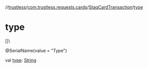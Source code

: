//[trustless](../../../index.md)/[com.trustless.requests.cards](../index.md)/[StaqCardTransaction](index.md)/[type](type.md)

# type

[]\

@SerialName(value = &quot;Type&quot;)

val [type](type.md): [String](https://kotlinlang.org/api/latest/jvm/stdlib/kotlin/-string/index.html)
